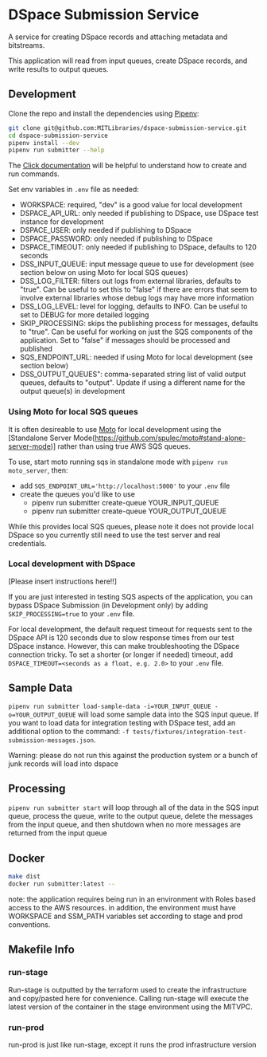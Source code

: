 # DSpace Submission Service

A service for creating DSpace records and attaching metadata
and bitstreams.

This application will read from input queues, create DSpace records, and write
results to output queues.

## Development

Clone the repo and install the dependencies using [Pipenv](https://docs.pipenv.org/):

```bash
git clone git@github.com:MITLibraries/dspace-submission-service.git
cd dspace-submission-service
pipenv install --dev
pipenv run submitter --help
```

The [Click documentation](https://click.palletsprojects.com/en/8.0.x/quickstart/)
will be helpful to understand how to create and run commands.

Set env variables in `.env` file as needed:
- WORKSPACE: required, "dev" is a good value for local development
- DSPACE_API_URL: only needed if publishing to DSpace, use DSpace test instance for
  development
- DSPACE_USER: only needed if publishing to DSpace
- DSPACE_PASSWORD: only needed if publishing to DSpace
- DSPACE_TIMEOUT: only needed if publishing to DSpace, defaults to 120 seconds
- DSS_INPUT_QUEUE: input message queue to use for development (see section below on
  using Moto for local SQS queues)
- DSS_LOG_FILTER: filters out logs from external libraries, defaults to "true".
  Can be useful to set this to "false" if there are errors that seem to involve
  external libraries whose debug logs may have more information
- DSS_LOG_LEVEL: level for logging, defaults to INFO. Can be useful to set to DEBUG for
  more detailed logging
- SKIP_PROCESSING: skips the publishing process for messages, defaults to "true". Can
  be useful for working on just the SQS components of the application. Set to "false"
  if messages should be processed and published
- SQS_ENDPOINT_URL: needed if using Moto for local development (see section below)
- DSS_OUTPUT_QUEUES": comma-separated string list of valid output queues, defaults to
  "output". Update if using a different name for the output queue(s) in development

### Using Moto for local SQS queues

It is often desireable to use [Moto](https://github.com/spulec/moto) for local development using the [Standalone Server Mode(https://github.com/spulec/moto#stand-alone-server-mode)] rather than using true AWS SQS queues.

To use, start moto running sqs in standalone mode with `pipenv run moto_server`, then:

- add `SQS_ENDPOINT_URL='http://localhost:5000'` to your `.env` file
- create the queues you'd like to use
  - pipenv run submitter create-queue YOUR_INPUT_QUEUE
  - pipenv run submitter create-queue YOUR_OUTPUT_QUEUE

While this provides local SQS queues, please note it does not provide local DSpace so you currently still need to use the test server and real credentials.

### Local development with DSpace

[Please insert instructions here!!]

If you are just interested in testing SQS aspects of the application, you can bypass
DSpace Submission (in Development only) by adding `SKIP_PROCESSING=true` to your `.env`
file.

For local development, the default request timeout for requests sent to the DSpace API
is 120 seconds due to slow response times from our test DSpace instance. However, this
can make troubleshooting the DSpace connection tricky. To set a shorter (or longer if
needed) timeout, add `DSPACE_TIMEOUT=<seconds as a float, e.g. 2.0>` to your `.env`
file.

## Sample Data

`pipenv run submitter load-sample-data -i=YOUR_INPUT_QUEUE -o=YOUR_OUTPUT_QUEUE` will
load some sample data into the SQS input queue. If you want to load data for
integration testing with DSpace test, add an additional option to the command:
`-f tests/fixtures/integration-test-submission-messages.json`.

Warning: please do not run this against the production system or a bunch of junk records
will load into dspace

## Processing

`pipenv run submitter start` will loop through all of the data in the SQS input queue, process the queue,
write to the output queue, delete the messages from the input queue, and then shutdown when no
more messages are returned from the input queue

## Docker

```bash
make dist
docker run submitter:latest --
```

note: the application requires being run in an environment with Roles based access to the AWS resources. in addition, the environment must have WORKSPACE and SSM_PATH variables set according to stage and prod conventions.

## Makefile Info
### run-stage
Run-stage is outputted by the terraform used to create the infrastructure and copy/pasted here for convenience.
Calling run-stage will execute the latest version of the container in the stage environment using the MITVPC.

### run-prod 
run-prod is just like run-stage, except it runs the prod infrastructure version